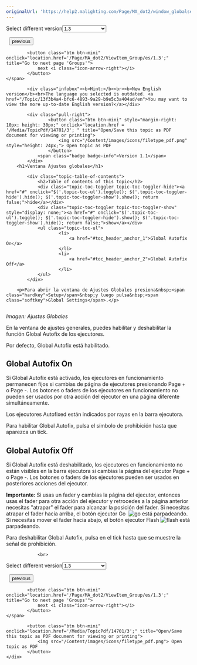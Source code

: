 ```yaml
---
originalUrl: 'https://help2.malighting.com/Page/MA_dot2/window_globalsettings/es/1.3'
---
```


<div class="topic-navigation">

<div class="pull-right">
	<span class="pull-left">


<div class="pull-left">
<form action="/Topic/SetCurrentVersionNumber" class="form-inline" id="frmTagSelector" method="post">	<span class="form-mini">
		<div class="input-prepend"><span class="add-on">Select different version</span><select autocomplete="off" id="versionNumberId" name="versionNumberId" onchange="$(this).closest('#frmTagSelector').submit();" style="width: 120px;"><option value="">- latest -</option>
<option value="3">1.1</option>
<option value="7">1.2</option>
<option selected="selected" value="12">1.3</option>
<option value="16">1.5</option>
<option value="29">1.9</option>
</select></div>
		<input data-val="true" data-val-number="The field Int32 must be a number." data-val-required="The Int32 field is required." id="ProductId" name="ProductId" type="hidden" value="7">
		<input id="CurrentGuid" name="CurrentGuid" type="hidden" value="13f3b4a4-bfc6-4893-9a29-b9e5c3a404ad">
	</span>
</form></div>&nbsp;	</span>
	<span class="pull-right" style="white-space: nowrap;">
			<button class="btn btn-mini" onclick="location.href='/Page/MA_dot2/ViewItem_Gobo/es/1.3'; " title="Go to previous page 'Gobo Preset Type'">
				<i class="icon-arrow-left"></i> previous
			</button>

			<button class="btn btn-mini" onclick="location.href='/Page/MA_dot2/ViewItem_Group/es/1.3';" title="Go to next page 'Groups'">
				next <i class="icon-arrow-right"></i> 
			</button>
	</span>
</div>
<div class="clear-fix" style="margin-bottom: 10px"></div>
</div>

			<div class="infobox"><b>Hint:</b><br><b>New English version</b><br>The language you selected is outdated. <a href="/Topic/13f3b4a4-bfc6-4893-9a29-b9e5c3a404ad/en">You may want to view the more up-to-date English version?</a></div>
		
			<div class="pull-right">
					<button class="btn btn-mini" style="margin-right: 10px; height: 30px;" onclick="location.href = '/Media/TopicPdf/14701/3'; " title="Open/Save this topic as PDF document for viewing or printing">
						<img src="/Content/images/icons/filetype_pdf.png" style="height: 24px;"> Open topic as PDF
					</button>
				<span class="badge badge-info">Version 1.1</span>
			</div>
		<h1>Ventana Ajustes globales</h1>

			<div class="topic-table-of-contents">
				<h2>Table of contents of this topic</h2>
				<div class="topic-toc-toggler topic-toc-toggler-hide"><a href="#" onclick="$('.topic-toc-ul').toggle(); $('.topic-toc-toggler-hide').hide(); $('.topic-toc-toggler-show').show(); return false;">hide</a></div>
				<div class="topic-toc-toggler topic-toc-toggler-show" style="display: none;"><a href="#" onclick="$('.topic-toc-ul').toggle(); $('.topic-toc-toggler-hide').show(); $('.topic-toc-toggler-show').hide(); return false;">show</a></div>
				<ul class="topic-toc-ul">
						<li>
							<a href="#toc_header_anchor_1">Global Autofix On</a>
						</li>
						<li>
							<a href="#toc_header_anchor_2">Global Autofix Off</a>
						</li>
				</ul>
			</div>

		<p>Para abrir la ventana de Ajustes Globales presiona&nbsp;<span class="hardkey">Setup</span>&nbsp;y luego pulsa&nbsp;<span class="softkey">Global Settings</span>.</p>

<p><img alt="" src="/Media/Image/Dot2_ViewsandWindows_GlobalSettings01_1-1-3.png"></p>

<p><em>Imagen: Ajustes Globales</em></p>

<p>En la ventana de ajustes generales, puedes habilitar y deshabilitar la función Global Autofix de los ejecutores.&nbsp;</p>

<p>Por defecto, Global Autofix está habilitado.</p>

<a name="toc_header_anchor_1" id="toc_header_anchor_1" class="topic-toc-item"></a><h2>Global Autofix On</h2>

<p>Si Global Autofix está activado, los ejecutores en funcionamiento permanecen fijos si cambias de página de ejecutores presionando&nbsp;<span class="hardkey">Page +</span> o&nbsp;<span class="hardkey">Page -</span>. Los botones o faders de los ejecutores en funcionamiento no pueden ser usados por otra acción del ejecutor en una página diferente simultáneamente.&nbsp;&nbsp;</p>

<p>Los ejecutores Autofixed están indicados por rayas en la barra ejecutora.</p>

<p>Para habilitar Global Autofix, pulsa el símbolo de prohibición hasta que aparezca un tick.</p>

<a name="toc_header_anchor_2" id="toc_header_anchor_2" class="topic-toc-item"></a><h2>Global Autofix Off</h2>

<p>Si Global Autofix está deshabilitado, los ejecutores en funcionamiento no están visibles en la barra ejecutora si cambias la página del ejecutor&nbsp;<span class="hardkey">Page +</span> o&nbsp;<span class="hardkey">Page -</span>.&nbsp;Los botones o faders de los ejecutores pueden ser usados en posteriores acciones del ejecutor.&nbsp;</p>

<div class="important"><strong>Importante:&nbsp;</strong>Si usas un fader y cambias la página del ejecutor, entonces usas el fader para otra acción del ejecutor y retrocedes a la página anterior necesitas "atrapar" el fader para alcanzar la posición del fader. Si necesitas atrapar el fader hacia arriba, el botón ejecutor Go &nbsp;<span class="hardkey"><img alt="go" src="/Media/Mlg/go_1.png"></span>&nbsp;está parpadeando. Si necesitas mover el fader hacia abajo, el botón ejecutor Flash&nbsp;<span class="hardkey"><img alt="flash" src="/Media/Mlg/flash_1.png"></span>&nbsp;está parpadeando.</div>

<p>Para deshabilitar Global Autofix, pulsa en el tick hasta que se muestre la señal de prohibición.&nbsp;</p>


				<br>
<div class="topic-navigation">

<div class="pull-right">
	<span class="pull-left">


<div class="pull-left">
<form action="/Topic/SetCurrentVersionNumber" class="form-inline" id="frmTagSelector" method="post">	<span class="form-mini">
		<div class="input-prepend"><span class="add-on">Select different version</span><select autocomplete="off" id="versionNumberId" name="versionNumberId" onchange="$(this).closest('#frmTagSelector').submit();" style="width: 120px;"><option value="">- latest -</option>
<option value="3">1.1</option>
<option value="7">1.2</option>
<option selected="selected" value="12">1.3</option>
<option value="16">1.5</option>
<option value="29">1.9</option>
</select></div>
		<input data-val="true" data-val-number="The field Int32 must be a number." data-val-required="The Int32 field is required." id="ProductId" name="ProductId" type="hidden" value="7">
		<input id="CurrentGuid" name="CurrentGuid" type="hidden" value="13f3b4a4-bfc6-4893-9a29-b9e5c3a404ad">
	</span>
</form></div>&nbsp;	</span>
	<span class="pull-right" style="white-space: nowrap;">
			<button class="btn btn-mini" onclick="location.href='/Page/MA_dot2/ViewItem_Gobo/es/1.3'; " title="Go to previous page 'Gobo Preset Type'">
				<i class="icon-arrow-left"></i> previous
			</button>

			<button class="btn btn-mini" onclick="location.href='/Page/MA_dot2/ViewItem_Group/es/1.3';" title="Go to next page 'Groups'">
				next <i class="icon-arrow-right"></i> 
			</button>
	</span>
</div>
	<div class="clear-fix"></div>
	<div class="pull-right">
	
			<button class="btn btn-mini" onclick="location.href='/Media/TopicPdf/14701/3';" title="Open/Save this topic as PDF document for viewing or printing">
				<img src="/Content/images/icons/filetype_pdf.png"> Open topic as PDF
			</button>
	</div>
<div class="clear-fix" style="margin-bottom: 10px"></div>
</div>

	
